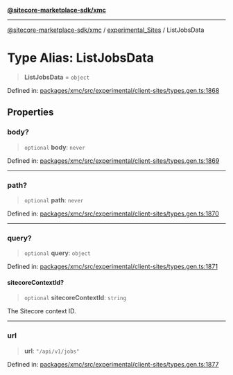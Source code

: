 [**@sitecore-marketplace-sdk/xmc**](../../../../README.md)

***

[@sitecore-marketplace-sdk/xmc](../../../../README.md) / [experimental\_Sites](../README.md) / ListJobsData

# Type Alias: ListJobsData

> **ListJobsData** = `object`

Defined in: [packages/xmc/src/experimental/client-sites/types.gen.ts:1868](https://github.com/Sitecore/marketplace-sdk/blob/main/packages/xmc/src/experimental/client-sites/types.gen.ts#L1868)

## Properties

### body?

> `optional` **body**: `never`

Defined in: [packages/xmc/src/experimental/client-sites/types.gen.ts:1869](https://github.com/Sitecore/marketplace-sdk/blob/main/packages/xmc/src/experimental/client-sites/types.gen.ts#L1869)

***

### path?

> `optional` **path**: `never`

Defined in: [packages/xmc/src/experimental/client-sites/types.gen.ts:1870](https://github.com/Sitecore/marketplace-sdk/blob/main/packages/xmc/src/experimental/client-sites/types.gen.ts#L1870)

***

### query?

> `optional` **query**: `object`

Defined in: [packages/xmc/src/experimental/client-sites/types.gen.ts:1871](https://github.com/Sitecore/marketplace-sdk/blob/main/packages/xmc/src/experimental/client-sites/types.gen.ts#L1871)

#### sitecoreContextId?

> `optional` **sitecoreContextId**: `string`

The Sitecore context ID.

***

### url

> **url**: `"/api/v1/jobs"`

Defined in: [packages/xmc/src/experimental/client-sites/types.gen.ts:1877](https://github.com/Sitecore/marketplace-sdk/blob/main/packages/xmc/src/experimental/client-sites/types.gen.ts#L1877)
